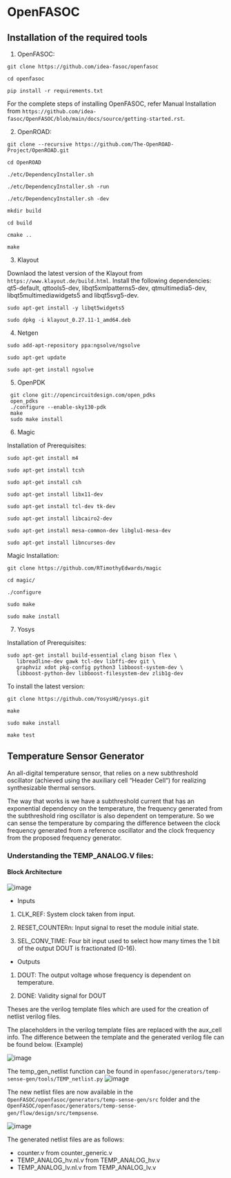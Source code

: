 # OpenFASOC

## Installation of the required tools

1. OpenFASOC:

```
git clone https://github.com/idea-fasoc/openfasoc

cd openfasoc

pip install -r requirements.txt

```

For the complete steps of installing OpenFASOC, refer Manual Installation from  `https://github.com/idea-fasoc/OpenFASOC/blob/main/docs/source/getting-started.rst`.

2. OpenROAD:

```
git clone --recursive https://github.com/The-OpenROAD-Project/OpenROAD.git

cd OpenROAD

./etc/DependencyInstaller.sh

./etc/DependencyInstaller.sh -run

./etc/DependencyInstaller.sh -dev

mkdir build

cd build

cmake ..

make

```


3. Klayout

Downlaod the latest version of the Klayout from `https://www.klayout.de/build.html`. Install the following dependencies: qt5-default, qttools5-dev, libqt5xmlpatterns5-dev, qtmultimedia5-dev, libqt5multimediawidgets5 and libqt5svg5-dev.
```
sudo apt-get install -y libqt5widgets5

sudo dpkg -i klayout_0.27.11-1_amd64.deb

```

4. Netgen

```
sudo add-apt-repository ppa:ngsolve/ngsolve

sudo apt-get update

sudo apt-get install ngsolve

```


5. OpenPDK

```
 git clone git://opencircuitdesign.com/open_pdks
 open_pdks
 ./configure --enable-sky130-pdk
 make
 sudo make install
```


6. Magic

Installation of Prerequisites:
```
sudo apt-get install m4

sudo apt-get install tcsh

sudo apt-get install csh

sudo apt-get install libx11-dev

sudo apt-get install tcl-dev tk-dev

sudo apt-get install libcairo2-dev

sudo apt-get install mesa-common-dev libglu1-mesa-dev

sudo apt-get install libncurses-dev
```

Magic Installation:
```
git clone https://github.com/RTimothyEdwards/magic

cd magic/

./configure

sudo make

sudo make install
```

7. Yosys


Installation of Prerequisites:
```
sudo apt-get install build-essential clang bison flex \
   libreadline-dev gawk tcl-dev libffi-dev git \
   graphviz xdot pkg-config python3 libboost-system-dev \
   libboost-python-dev libboost-filesystem-dev zlib1g-dev
```

To install the latest version:
```
git clone https://github.com/YosysHQ/yosys.git

make

sudo make install 

make test
```





## Temperature Sensor Generator
An all-digital temperature sensor, that relies on a new subthreshold oscillator (achieved using the auxiliary cell “Header Cell“) for realizing synthesizable thermal sensors.

The way that works is we have a subthreshold current that has an exponential dependency on the temperature, the frequency generated from the subthreshold ring oscillator is also dependent on temperature. So we can sense the temperature by comparing the difference between the clock frequency generated from a reference oscillator and the clock frequency from the proposed frequency generator.


### Understanding the TEMP_ANALOG.V files:

#### Block Architecture

![image](https://user-images.githubusercontent.com/110079729/199910810-4962f9ed-95e8-4857-ae3f-8acf9d9fe634.png)

* Inputs

1. CLK_REF: System clock taken from input.

2. RESET_COUNTERn: Input signal to reset the module initial state.

3. SEL_CONV_TIME: Four bit input used to select how many times the 1 bit of the output DOUT is fractionated (0-16).

* Outputs

1. DOUT: The output voltage whose frequency is dependent on temperature.

2. DONE: Validity signal for DOUT

Theses are the verilog template files which are used for the creation of netlist verilog files.

The placeholders in the verilog template files are replaced with the aux_cell info. The difference between the template and the generated verilog file can be found below. (Example)


![image](https://user-images.githubusercontent.com/110079729/199911241-2a268f6f-d624-4935-95d1-4bf9b7fce966.png)


The temp_gen_netlist function can be found in ``` openfasoc/generators/temp-sense-gen/tools/TEMP_netlist.py ```
![image](https://user-images.githubusercontent.com/110079729/199912171-8b1a8c07-f80b-4853-8688-4e7d59bc7eac.png)


The new netlist files are now available in the ```OpenFASOC/openfasoc/generators/temp-sense-gen/src``` folder and the ```OpenFASOC/openfasoc/generators/temp-sense-gen/flow/design/src/tempsense```.

![image](https://user-images.githubusercontent.com/110079729/199912506-0c4df66b-e0fd-4c81-8ed3-f6f8d2a6d967.png)


The generated netlist files are as follows:

* counter.v from counter_generic.v
* TEMP_ANALOG_hv.nl.v from TEMP_ANALOG_hv.v
* TEMP_ANALOG_lv.nl.v from TEMP_ANALOG_lv.v








